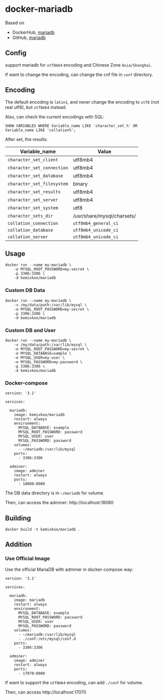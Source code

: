 # docker-mariadb


Based on 

- DockerHub, [mariadb](https://hub.docker.com/_/mariadb) 
- GitHub, [mariadb](https://github.com/docker-library/mariadb)


## Config
support mariadb for `utf8mb4` encoding and Chinese Zone `Asia/Shanghai`.

If want to change the encoding, can change the cnf file in `conf` directory.


## Encoding 

The default encoding is `latin1`, and never change the encoding to `utf8` (not real utf8), but `utf8mb4` instead.


Also, can check the current encodings with SQL:

```
SHOW VARIABLES WHERE Variable_name LIKE 'character_set_%' OR Variable_name LIKE 'collation%';
```

After set, the results:

Variable_name	 | Value
------------- | -------------
`character_set_client` | utf8mb4
`character_set_connection` | utf8mb4
`character_set_database` | utf8mb4
`character_set_filesystem` | binary
`character_set_results` | utf8mb4
`character_set_server` | utf8mb4
`character_set_system` | utf8
`character_sets_dir` | /usr/share/mysql/charsets/
`collation_connection` | `utf8mb4_general_ci`
`collation_database` | `utf8mb4_unicode_ci`
`collation_server` | `utf8mb4_unicode_ci`



## Usage


```
docker run --name my-mariadb \
    -e MYSQL_ROOT_PASSWORD=my-secret \
    -p 3306:3306 \
    -d kemixkoo/mariadb
```


### Custom DB Data

```
docker run --name my-mariadb \
    -v /my/data/path:/var/lib/mysql \
    -e MYSQL_ROOT_PASSWORD=my-secret \
    -p 3306:3306 \
    -d kemixkoo/mariadb
```

### Custom DB and User

```
docker run --name my-mariadb \
    -v /my/data/path:/var/lib/mysql \
    -e MYSQL_ROOT_PASSWORD=my-secret \
    -e MYSQL_DATABASE=sample \
    -e MYSQL_USER=my-user \
    -e MYSQL_PASSWORD=my-password \
    -p 3306:3306 \
    -d kemixkoo/mariadb
```


### Docker-compose
```
version: '3.1'

services:

  mariadb:
    image: kemixkoo/mariadb
    restart: always
    environment:
      MYSQL_DATABASE: example
      MYSQL_ROOT_PASSWORD: password
      MYSQL_USER: user
      MYSQL_PASSWORD: password
    volumes:
      - ~/mariadb:/var/lib/mysql
    ports:
      - 3306:3306

  adminer:
    image: adminer
    restart: always
    ports:
      - 18080:8080
```

The DB data directory is in `~/mariadb` for volume. 

Then, can access the adminer: http://localhost:18080

## Building

```
docker build -t kemixkoo/mariadb .
```


## Addition

### Use Official Image

Use the official MariaDB with adminer in docker-compose way:

```
version: '3.1'

services:

  mariadb:
    image: mariadb
    restart: always
    environment:
      MYSQL_DATABASE: example
      MYSQL_ROOT_PASSWORD: password
      MYSQL_USER: user
      MYSQL_PASSWORD: password
    volumes:
      - ~/mariadb:/var/lib/mysql
      - ./conf:/etc/mysql/conf.d
    ports:
      - 3306:3306

  adminer:
    image: adminer
    restart: always
    ports:
      - 17070:8080
```

If want to support the `utf8mb4` encoding, can add `./conf` for volume.

Then, can access http://localhost:17070

